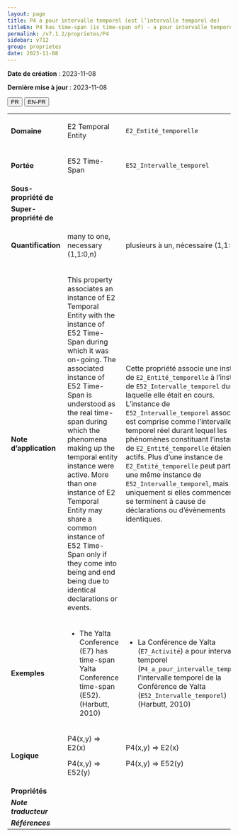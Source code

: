 ```yaml
---
layout: page
title: P4 a pour intervalle temporel (est l’intervalle temporel de)
titleEn: P4 has time-span (is time-span of) - a pour intervalle temporel (est l’intervalle temporel de)
permalink: /v7.1.2/proprietes/P4
sidebar: v712
group: proprietes
date: 2023-11-08
---
```


**Date de création** : 2023-11-08

**Dernière mise à jour** : 2023-11-08

<div class="lang-buttons">
 <button id="fr" class="activate">FR</button>
 <button id="en-fr">EN-FR</button>
</div>

<table>
<tbody>
<tr>
<td><strong>Domaine</strong></td>
<td class="en">
<p>E2 Temporal Entity </p>
</td>
<td>
<p><code class="language-plaintext highlighter-rouge">E2_Entité_temporelle</code></p>
</td>
</tr>
<tr>
<td><strong>Portée</strong></td>
<td class="en">
<p>E52 Time-Span</p>
</td>
<td>
<p><code class="language-plaintext highlighter-rouge">E52_Intervalle_temporel</code></p>
</td>
</tr>
<tr>
<td><strong>Sous-propriété de</strong></td>
<td class="en">
</td>
<td>
</td>
</tr>
<tr>
<td><strong>Super-propriété de</strong></td>
<td class="en">
</td>
<td>
</td>
</tr>
<tr>
<td><strong>Quantification</strong></td>
<td class="en">
<p>many to one, necessary (1,1:0,n)</p>
</td>
<td>
<p>plusieurs à un, nécessaire (1,1:0,n)</p>
</td>
</tr>
<tr>
<td><strong>Note d’application</strong></td>
<td class="en">
<p>This property associates an instance of E2 Temporal Entity with the instance of E52 Time-Span during which it was on-going. The associated instance of E52 Time-Span is understood as the real time-span during which the phenomena making up the temporal entity instance were active. More than one instance of E2 Temporal Entity may share a common instance of E52 Time-Span only if they come into being and end being due to identical declarations or events.</p>
</td>
<td>
<p>Cette propriété associe une instance de <code class="language-plaintext highlighter-rouge">E2_Entité_temporelle</code> à l’instance de <code class="language-plaintext highlighter-rouge">E52_Intervalle_temporel</code> durant laquelle elle était en cours. L’instance de <code class="language-plaintext highlighter-rouge">E52_Intervalle_temporel</code> associée est comprise comme l’intervalle temporel réel durant lequel les phénomènes constituant l’instance de <code class="language-plaintext highlighter-rouge">E2_Entité_temporelle</code> étaient actifs. Plus d’une instance de <code class="language-plaintext highlighter-rouge">E2_Entité_temporelle</code> peut partager une même instance de <code class="language-plaintext highlighter-rouge">E52_Intervalle_temporel</code>, mais uniquement si elles commencent et se terminent à cause de déclarations ou d’évènements identiques. </p>
</td>
</tr>
<tr>
<td><strong>Exemples</strong></td>
<td class="en">
<ul>
<li><p>The Yalta Conference (E7) has time-span Yalta Conference time-span (E52). (Harbutt, 2010)</p>
</li>
</ul>
</td>
<td>
<ul>
<li><p>La Conférence de Yalta (<code class="language-plaintext highlighter-rouge">E7_Activité</code>) a pour intervalle temporel (<code class="language-plaintext highlighter-rouge">P4_a_pour_intervalle_temporel</code>) l’intervalle temporel de la Conférence de Yalta (<code class="language-plaintext highlighter-rouge">E52_Intervalle_temporel</code>) (Harbutt, 2010)</p>
</li>
</ul>
</td>
</tr>
<tr>
<td><strong>Logique</strong></td>
<td class="en">
<p>P4(x,y) ⇒ E2(x) </p>
<p>P4(x,y) ⇒ E52(y)</p>
</td>
<td>
<p>P4(x,y) ⇒ E2(x) </p>
<p>P4(x,y) ⇒ E52(y)</p>
</td>
</tr>
<tr>
<td><strong>Propriétés</strong></td>
<td class="en">
</td>
<td>
</td>
</tr>
<tr>
<td><strong><em>Note traducteur</em></strong></td>
<td colspan="2">
</td>
</tr>
<tr>
<td><strong><em>Références</em></strong></td>
<td colspan="2">
<p><em></em></p>
</td>
</tr>
</tbody>
</table>
